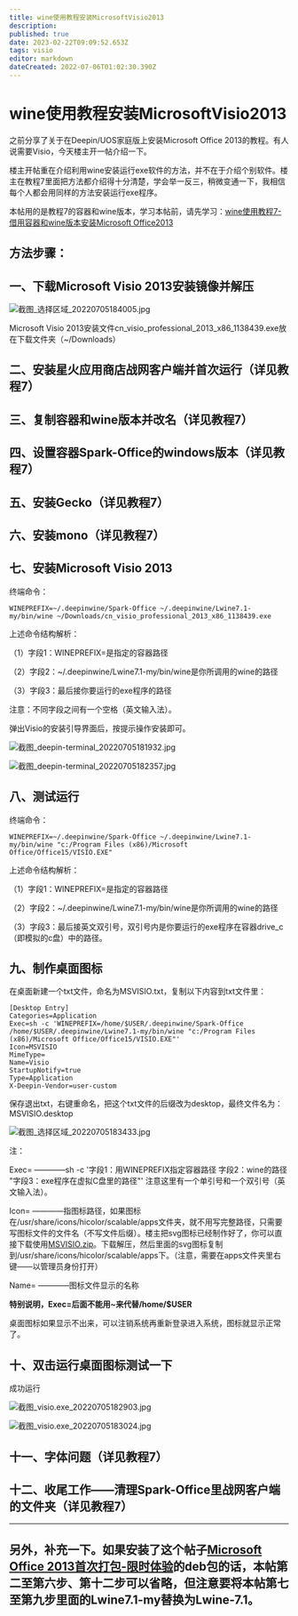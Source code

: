 ```yaml
---
title: wine使用教程安装MicrosoftVisio2013
description: 
published: true
date: 2023-02-22T09:09:52.653Z
tags: visio
editor: markdown
dateCreated: 2022-07-06T01:02:30.390Z
---
```


# wine使用教程安装MicrosoftVisio2013

之前分享了关于在Deepin/UOS家庭版上安装Microsoft Office 2013的教程。有人说需要Visio，今天楼主开一帖介绍一下。

楼主开帖重在介绍利用wine安装运行exe软件的方法，并不在于介绍个别软件。楼主在教程7里面把方法都介绍得十分清楚，学会举一反三，稍微变通一下，我相信每个人都会用同样的方法安装运行exe程序。

本帖用的是教程7的容器和wine版本，学习本帖前，请先学习：[wine使用教程7-借用容器和wine版本安装Microsoft Office2013](https://bbs.deepin.org/post/239589)

## 方法步骤：

## 一、下载Microsoft Visio 2013安装镜像并解压

![截图_选择区域_20220705184005.jpg](https://storage.deepin.org/thread/202207051840472686_%E6%88%AA%E5%9B%BE_%E9%80%89%E6%8B%A9%E5%8C%BA%E5%9F%9F_20220705184005.jpg)

Microsoft Visio 2013安装文件cn_visio_professional_2013_x86_1138439.exe放在下载文件夹（~/Downloads）

## 二、安装星火应用商店战网客户端并首次运行（详见教程7）

## 三、复制容器和wine版本并改名（详见教程7）

## 四、设置容器Spark-Office的windows版本（详见教程7）

## 五、安装Gecko（详见教程7）

## 六、安装mono（详见教程7）

## 七、安装Microsoft Visio 2013

终端命令：

```
WINEPREFIX=~/.deepinwine/Spark-Office ~/.deepinwine/Lwine7.1-my/bin/wine ~/Downloads/cn_visio_professional_2013_x86_1138439.exe
```

上述命令结构解析：

（1）字段1：WINEPREFIX=是指定的容器路径

（2）字段2：~/.deepinwine/Lwine7.1-my/bin/wine是你所调用的wine的路径

（3）字段3：最后接你要运行的exe程序的路径

注意：不同字段之间有一个空格（英文输入法）。

弹出Visio的安装引导界面后，按提示操作安装即可。

![截图_deepin-terminal_20220705181932.jpg](https://storage.deepin.org/thread/202207051843414187_%E6%88%AA%E5%9B%BE_deepin-terminal_20220705181932.jpg)

![截图_deepin-terminal_20220705182357.jpg](https://storage.deepin.org/thread/202207051843501462_%E6%88%AA%E5%9B%BE_deepin-terminal_20220705182357.jpg)

## 八、测试运行

终端命令：

```
WINEPREFIX=~/.deepinwine/Spark-Office ~/.deepinwine/Lwine7.1-my/bin/wine "c:/Program Files (x86)/Microsoft Office/Office15/VISIO.EXE"
```

上述命令结构解析：

（1）字段1：WINEPREFIX=是指定的容器路径

（2）字段2：~/.deepinwine/Lwine7.1-my/bin/wine是你所调用的wine的路径

（3）字段3：最后接英文双引号，双引号内是你要运行的exe程序在容器drive_c（即模拟的c盘）中的路径。

## 九、制作桌面图标

在桌面新建一个txt文件，命名为MSVISIO.txt，复制以下内容到txt文件里：

```
[Desktop Entry]
Categories=Application
Exec=sh -c 'WINEPREFIX=/home/$USER/.deepinwine/Spark-Office /home/$USER/.deepinwine/Lwine7.1-my/bin/wine "c:/Program Files (x86)/Microsoft Office/Office15/VISIO.EXE"'
Icon=MSVISIO
MimeType=
Name=Visio
StartupNotify=true
Type=Application
X-Deepin-Vendor=user-custom
```

保存退出txt，右键重命名，把这个txt文件的后缀改为desktop，最终文件名为：MSVISIO.desktop

![截图_选择区域_20220705183433.jpg](https://storage.deepin.org/thread/20220705184608604_%E6%88%AA%E5%9B%BE_%E9%80%89%E6%8B%A9%E5%8C%BA%E5%9F%9F_20220705183433.jpg)

注：

Exec= ————sh -c '字段1：用WINEPREFIX指定容器路径 字段2：wine的路径 "字段3：exe程序在虚拟C盘里的路径"' 注意这里有一个单引号和一个双引号（英文输入法）。

Icon= ————指图标路径，如果图标在/usr/share/icons/hicolor/scalable/apps文件夹，就不用写完整路径，只需要写图标文件的文件名（不写文件后缀）。楼主把svg图标已经制作好了，你可以直接下载使用[MSVISIO.zip](https://storage.deepin.org/thread/202207051846463421_MSVISIO.zip)。下载解压，然后里面的svg图标复制到/usr/share/icons/hicolor/scalable/apps下。（注意，需要在apps文件夹里右键——以管理员身份打开）

Name= ————图标文件显示的名称

**特别说明，Exec=后面不能用~来代替/home/$USER**

桌面图标如果显示不出来，可以注销系统再重新登录进入系统，图标就显示正常了。

## 十、双击运行桌面图标测试一下

成功运行

![截图_visio.exe_20220705182903.jpg](https://storage.deepin.org/thread/202207051848128193_%E6%88%AA%E5%9B%BE_visio.exe_20220705182903.jpg)

![截图_visio.exe_20220705183024.jpg](https://storage.deepin.org/thread/202207051848188398_%E6%88%AA%E5%9B%BE_visio.exe_20220705183024.jpg)

## 十一、字体问题（详见教程7）

## 十二、收尾工作——清理Spark-Office里战网客户端的文件夹（详见教程7）

------

## 另外，补充一下。如果安装了这个帖子[Microsoft Office 2013首次打包-限时体验](https://bbs.deepin.org/post/239932)的deb包的话，本帖第二至第六步、第十二步可以省略，但注意要将本帖第七至第九步里面的Lwine7.1-my替换为Lwine-7.1。